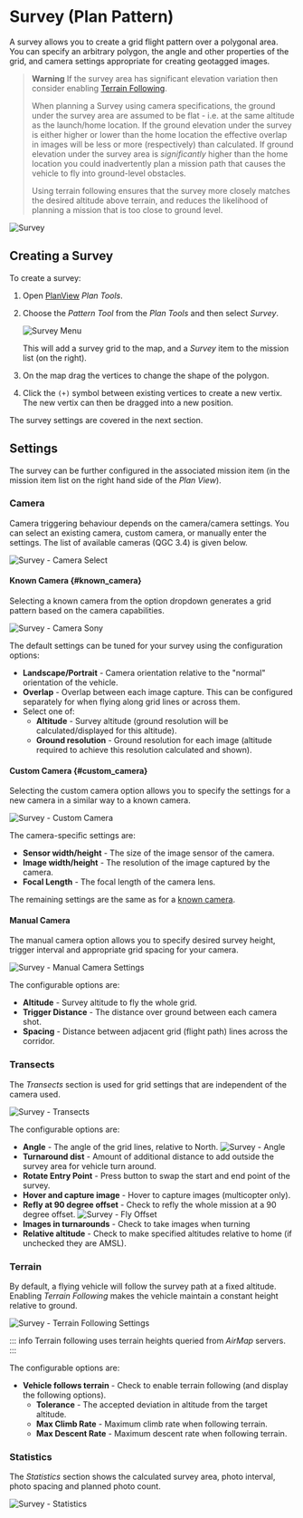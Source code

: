 # Survey  (Plan Pattern)

A survey allows you to create a grid flight pattern over a polygonal area. 
You can specify an arbitrary polygon, the angle and other properties of the grid, and camera settings appropriate for creating geotagged images.

> **Warning** If the survey area has significant elevation variation then consider enabling [Terrain Following](#terrain).
>
>  When planning a Survey using camera specifications, the ground under the survey area are assumed to be flat - i.e. at the same altitude as the launch/home location.
  If the ground elevation under the survey is either higher or lower than the home location the effective overlap in images will be less or more (respectively) than calculated.
  If ground elevation under the survey area is *significantly* higher than the home location you could inadvertently plan a mission path that causes the vehicle to fly into ground-level obstacles.
>
>  Using terrain following ensures that the survey more closely matches the desired altitude above terrain, and reduces the likelihood of planning a mission that is too close to ground level.

![Survey](../../../assets/plan/survey/survey.jpg)


## Creating a Survey

To create a survey:
1. Open [PlanView](../PlanView/PlanView.md) *Plan Tools*.
1. Choose the *Pattern Tool* from the *Plan Tools* and then select *Survey*.

   ![Survey Menu](../../../assets/plan/survey/survey_menu.jpg)

   This will add a survey grid to the map, and a *Survey* item to the mission list (on the right).
1. On the map drag the vertices to change the shape of the polygon.
1. Click the `(+)` symbol between existing vertices to create a new vertix.
   The new vertix can then be dragged into a new position.

The survey settings are covered in the next section.

## Settings

The survey can be further configured in the associated mission item (in the mission item list on the right hand side of the *Plan View*).

### Camera

Camera triggering behaviour depends on the camera/camera settings.
You can select an existing camera, custom camera, or manually enter the settings.
The list of available cameras (QGC 3.4) is given below.

![Survey - Camera Select](../../../assets/plan/survey/survey_camera_select.jpg)

#### Known Camera {#known_camera}

Selecting a known camera from the option dropdown generates a grid pattern based on the camera capabilities.

![Survey - Camera Sony](../../../assets/plan/survey/survey_camera_sony.jpg)

The default settings can be tuned for your survey using the configuration options:

- **Landscape/Portrait** - Camera orientation relative to the "normal" orientation of the vehicle.
- **Overlap** - Overlap between each image capture. 
  This can be configured separately for when flying along grid lines or across them.
- Select one of:
  - **Altitude** - Survey altitude (ground resolution will be calculated/displayed for this altitude).
  - **Ground resolution** - Ground resolution for each image (altitude required to achieve this resolution calculated and shown).

#### Custom Camera {#custom_camera}

Selecting the custom camera option allows you to specify the settings for a new camera in a similar way to a known camera.

![Survey - Custom Camera](../../../assets/plan/survey/survey_camera_custom.jpg)

The camera-specific settings are:

- **Sensor width/height** - The size of the image sensor of the camera.
- **Image width/height** - The resolution of the image captured by the camera.
- **Focal Length** - The focal length of the camera lens.

The remaining settings are the same as for a [known camera](#known_camera).


#### Manual Camera 

The manual camera option allows you to specify desired survey height, trigger interval and appropriate grid spacing for your camera.

![Survey - Manual Camera Settings](../../../assets/plan/survey/survey_camera_manual.jpg)

The configurable options are:

- **Altitude** - Survey altitude to fly the whole grid.
- **Trigger Distance** - The distance over ground between each camera shot.
- **Spacing** - Distance between adjacent grid (flight path) lines across the corridor.



### Transects

The *Transects* section is used for grid settings that are independent of the camera used. 

![Survey - Transects](../../../assets/plan/survey/survey_transects.jpg)

The configurable options are:

- **Angle** - The angle of the grid lines, relative to North.
  ![Survey - Angle](../../../assets/plan/survey/survey_transects_angle.jpg)
- **Turnaround dist** - Amount of additional distance to add outside the survey area for vehicle turn around.
- **Rotate Entry Point** - Press button to swap the start and end point of the survey.
- **Hover and capture image** - Hover to capture images (multicopter only).
- **Refly at 90 degree offset** - Check to refly the whole mission at a 90 degree offset.
  ![Survey - Fly Offset](../../../assets/plan/survey/survey_transects_offset.jpg)
- **Images in turnarounds** - Check to take images when turning
- **Relative altitude** - Check to make specified altitudes relative to home (if unchecked they are AMSL).


### Terrain

By default, a flying vehicle will follow the survey path at a fixed altitude. 
Enabling *Terrain Following* makes the vehicle maintain a constant height relative to ground.

![Survey - Terrain Following Settings](../../../assets/plan/survey/survey_terrain.jpg)

::: info
Terrain following uses terrain heights queried from *AirMap* servers.
:::


The configurable options are:

- **Vehicle follows terrain** - Check to enable terrain following (and display the following options).
  - **Tolerance** - The accepted deviation in altitude from the target altitude.
  - **Max Climb Rate** - Maximum climb rate when following terrain.
  - **Max Descent Rate** - Maximum descent rate when following terrain.


### Statistics

The *Statistics* section shows the calculated survey area, photo interval, photo spacing and planned photo count.

![Survey - Statistics](../../../assets/plan/survey/survey_statistics.jpg)


